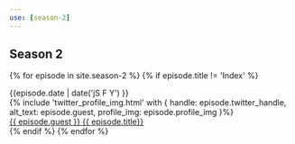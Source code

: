 ```yaml
---
use: [season-2]
---
```


## Season 2 

{% for episode in site.season-2 %}
    {% if episode.title != 'Index' %}
      <div class="wrapper">
          <div class="box text">{{episode.date | date('jS F Y') }}</div>
              <div class="box">
                 {% include 'twitter_profile_img.html' with { handle: episode.twitter_handle, alt_text: episode.guest, profile_img: episode.profile_img }%}
               </div>
               <div class="box text"><a href="{{episode.url}}">{{ episode.guest }} {{ episode.title}}</a></div>
      </div>
  {% endif %}
{% endfor %}
